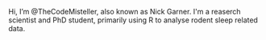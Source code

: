 Hi, I’m @TheCodeMisteller, also known as Nick Garner. I'm a reaserch scientist and PhD student, primarily using R to analyse rodent sleep related data. 

<!---
TheCodeMisteller/TheCodeMisteller is a ✨ special ✨ repository because its `README.md` (this file) appears on your GitHub profile.
You can click the Preview link to take a look at your changes.
--->
